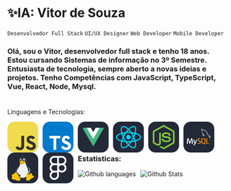 # ✨IA:  Vitor de Souza

`Desenvolvedor Full Stack` `UI/UX Designer` `Web Developer` `Mobile Developer`

<h3>Olá, sou o Vitor, desenvolvedor full stack e tenho 18 anos. Estou cursando Sistemas de informação no 3º Semestre. Entusiasta de tecnologia, sempre aberto a novas ideias e projetos. Tenho Competências com JavaScript, TypeScript, Vue, React, Node, Mysql.
</h3>

# 
Linguagens e Tecnologias:

<img
    align="left"
    width="70"
    alt="JavaScript"
    title="JavaScript"
    style="padding-right: 10px;"
    src="https://github.com/tandpfun/skill-icons/raw/main/icons/JavaScript.svg"
/>
<img
    align="left"
    width="70"
    alt="TypeScript"
    title="TypeScript"
    style="padding-right: 10px;"
    src="https://github.com/tandpfun/skill-icons/raw/main/icons/TypeScript.svg"
/>
<img
    align="left"
    width="70"
    alt="Vue"
    title="Vue"
    style="padding-right: 10px;"
    src="https://github.com/tandpfun/skill-icons/raw/main/icons/VueJS-Dark.svg"
/>
<img
    align="left"
    width="70"
    alt="React"
    title="React"
    style="padding-right: 10px;"
    src="https://github.com/tandpfun/skill-icons/raw/main/icons/React-Dark.svg"
/>
<img
    align="left"
    width="70"
    alt="Node"
    title="Node"
    style="padding-right: 10px;"
    src="https://github.com/tandpfun/skill-icons/raw/main/icons/NodeJS-Dark.svg"
/>
<img
    align="left"
    width="70"
    alt="Mysql"
    title="Mysql"
    style="padding-right: 10px;"
    src="https://github.com/tandpfun/skill-icons/raw/main/icons/MySQL-Dark.svg"
/>
<img
    align="left"
    width="70"
    alt="Linux"
    title="Linux"
    style="padding-right: 10px;"
    src="https://github.com/tandpfun/skill-icons/raw/main/icons/Linux-Dark.svg"
/>
<img
    align="left"
    width="70"
    alt="Figma"
    title="Figma"
    style="padding-right: 10px;"
    src="https://github.com/tandpfun/skill-icons/raw/main/icons/Figma-Dark.svg"
/>

<br/>
<br/>
<br/>

### Estatisticas:

<p>
<img
    align="left"
    alt="Github languages"
    height="160"
    style="padding-right: 10px;"
    src="https://github-readme-stats.vercel.app/api/top-langs/?username=vitordsb&theme=tokyonight&layout=compact&custom_title=Skills"
/>
</p>

<p>
<img
    align="left"
    alt="Github Stats"
    height="160"
    style="padding-right: 10px;"
    src="https://github-readme-stats.vercel.app/api?username=vitordsb&show_icons=true&theme=tokyonight&locale=pt-br"
/>
</p>
